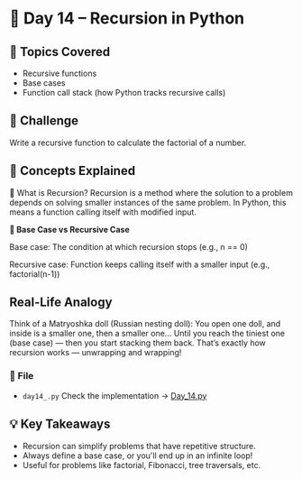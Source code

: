 # 📅 Day 14 – Recursion in Python

## 🧠 Topics Covered

- Recursive functions
- Base cases
- Function call stack (how Python tracks recursive calls)

## 🎯 Challenge
Write a recursive function to calculate the factorial of a number.

## 📖 Concepts Explained


🔁 What is Recursion?
Recursion is a method where the solution to a problem depends on solving smaller instances of the same problem.
In Python, this means a function calling itself with modified input.

**📌 Base Case vs Recursive Case**



Base case: The condition at which recursion stops (e.g., n == 0)


Recursive case: Function keeps calling itself with a smaller input (e.g., factorial(n-1))

## Real-Life Analogy
Think of a Matryoshka doll (Russian nesting doll):
You open one doll, and inside is a smaller one, then a smaller one...
Until you reach the tiniest one (base case) — then you start stacking them back.
That’s exactly how recursion works — unwrapping and wrapping!


### 📁 File
- `day14_.py` Check the implementation → [Day\_14.py](./Day_14.py)



## 💡 Key Takeaways
- Recursion can simplify problems that have repetitive structure.
- Always define a base case, or you'll end up in an infinite loop!
- Useful for problems like factorial, Fibonacci, tree traversals, etc.
